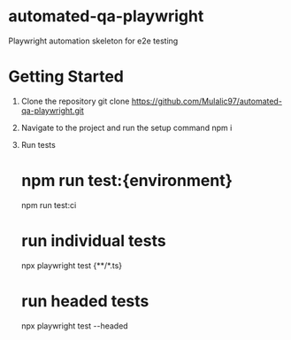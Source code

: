 # automated-qa-playwright
Playwright automation skeleton for e2e testing

# Getting Started
1. Clone the repository
   git clone https://github.com/Mulalic97/automated-qa-playwright.git

2. Navigate to the project and run the setup command
   npm i

3. Run tests
   # npm run test:{environment}
   npm run test:ci
   # run individual tests
   npx playwright test {**/*.ts}
   # run headed tests
   npx playwright test --headed
